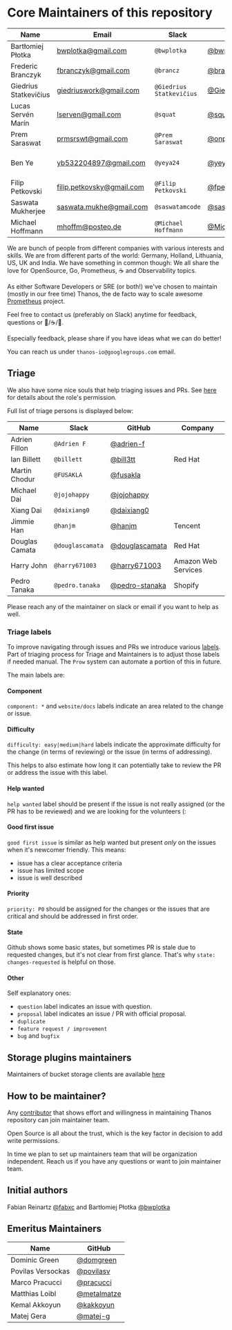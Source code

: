 # Core Maintainers of this repository

| Name                  | Email                       | Slack                    | GitHub                                             | Company             |
|-----------------------|-----------------------------|--------------------------|----------------------------------------------------|---------------------|
| Bartłomiej Płotka     | <bwplotka@gmail.com>        | `@bwplotka`              | [@bwplotka](https://github.com/bwplotka)           | Google              |
| Frederic Branczyk     | <fbranczyk@gmail.com>       | `@brancz`                | [@brancz](https://github.com/brancz)               | Polar Signals       |
| Giedrius Statkevičius | <giedriuswork@gmail.com>    | `@Giedrius Statkevičius` | [@GiedriusS](https://github.com/GiedriusS)         | Vinted              |
| Lucas Servén Marín    | <lserven@gmail.com>         | `@squat`                 | [@squat](https://github.com/squat)                 | Red Hat             |
| Prem Saraswat         | <prmsrswt@gmail.com>        | `@Prem Saraswat`         | [@onprem](https://github.com/onprem)               | Red Hat             |
| Ben Ye                | <yb532204897@gmail.com>     | `@yeya24`                | [@yeya24](https://github.com/yeya24)               | Amazon Web Services |
| Filip Petkovski       | <filip.petkovsky@gmail.com> | `@Filip Petkovski`       | [@fpetkovski](https://github.com/fpetkovski)       | Shopify             |
| Saswata Mukherjee     | <saswata.mukhe@gmail.com>   | `@saswatamcode`          | [@saswatamcode](https://github.com/saswatamcode)   | Red Hat             |
| Michael Hoffmann      | <mhoffm@posteo.de>          | `@Michael Hoffmann`      | [@MichaHoffmann](https://github.com/MichaHoffmann) | Cloudflare          |

We are bunch of people from different companies with various interests and skills. We are from different parts of the world: Germany, Holland, Lithuania, US, UK and India. We have something in common though: We all share the love for OpenSource, Go, Prometheus, :coffee: and Observability topics.

As either Software Developers or SRE (or both!) we've chosen to maintain (mostly in our free time) Thanos, the de facto way to scale awesome [Prometheus](https://prometheus.io) project.

Feel free to contact us (preferably on Slack) anytime for feedback, questions or :beers:/:coffee:/:tea:.

Especially feedback, please share if you have ideas what we can do better!

You can reach us under `thanos-io@googlegroups.com` email.

## Triage

We also have some nice souls that help triaging issues and PRs. See [here](https://docs.github.com/en/organizations/managing-access-to-your-organizations-repositories/repository-roles-for-an-organization#repository-roles-for-organizations) for details about the role's permission.

Full list of triage persons is displayed below:

| Name           | Slack            | GitHub                                             | Company             |
|----------------|------------------|----------------------------------------------------|---------------------|
| Adrien Fillon  | `@Adrien F`      | [@adrien-f](https://github.com/adrien-f)           |                     |
| Ian Billett    | `@billett`       | [@bill3tt](https://github.com/bill3tt)             | Red Hat             |
| Martin Chodur  | `@FUSAKLA`       | [@fusakla](https://github.com/fusakla)             |                     |
| Michael Dai    | `@jojohappy`     | [@jojohappy](https://github.com/jojohappy)         |                     |
| Xiang Dai      | `@daixiang0`     | [@daixiang0](https://github.com/daixiang0)         |                     |
| Jimmie Han     | `@hanjm`         | [@hanjm](https://github.com/hanjm)                 | Tencent             |
| Douglas Camata | `@douglascamata` | [@douglascamata](https://github.com/douglascamata) | Red Hat             |
| Harry John     | `@harry671003`   | [@harry671003](https://github.com/harry671003)     | Amazon Web Services |
| Pedro Tanaka   | `@pedro.tanaka`  | [@pedro-stanaka](https://github.com/pedro-stanaka) | Shopify             |

Please reach any of the maintainer on slack or email if you want to help as well.

### Triage labels

To improve navigating through issues and PRs we introduce various [labels](https://github.com/thanos-io/thanos/issues/labels). Part of triaging process for Triage and Maintainers is to adjust those labels if needed manual. The `Prow` system can automate a portion of this in future.

The main labels are:

#### Component

`component: *` and `website/docs` labels indicate an area related to the change or issue.

#### Difficulty

`difficulty: easy|medium|hard` labels indicate the approximate difficulty for the change (in terms of reviewing) or the issue (in terms of addressing).

This helps to also estimate how long it can potentially take to review the PR or address the issue with this label.

#### Help wanted

`help wanted` label should be present if the issue is not really assigned (or the PR has to be reviewed) and we are looking for the volunteers (:

#### Good first issue

`good first issue` is similar as help wanted but present *only* on the issues when it's newcomer friendly. This means:

* issue has a clear acceptance criteria
* issue has limited scope
* issue is well described

#### Priority

`priority: P0` should be assigned for the changes or the issues that are critical and should be addressed in first order.

#### State

Github shows some basic states, but sometimes PR is stale due to requested changes, but it's not clear from first glance. That's why `state: changes-requested` is helpful on those.

#### Other

Self explanatory ones:

* `question` label indicates an issue with question.
* `proposal` label indicates an issue / PR with official proposal.
* `duplicate`
* `feature request / improvement`
* `bug` and `bugfix`

## Storage plugins maintainers

Maintainers of bucket storage clients are available [here](docs/storage.md#supported-clients)

## How to be maintainer?

Any [contributor](CONTRIBUTING.md) that shows effort and willingness in maintaining Thanos repository can join maintainer team.

Open Source is all about the trust, which is the key factor in decision to add write permissions.

In time we plan to set up maintainers team that will be organization independent. Reach us if you have any questions or want to join maintainer team.

## Initial authors

Fabian Reinartz [@fabxc](https://github.com/fabxc) and Bartłomiej Płotka [@bwplotka](https://github.com/bwplotka)

## Emeritus Maintainers

| Name                | GitHub                                             |
|---------------------|----------------------------------------------------|
| Dominic Green       | [@domgreen](https://github.com/domgreen)           |
| Povilas Versockas   | [@povilasv](https://github.com/povilasv)           |
| Marco Pracucci      | [@pracucci](https://github.com/pracucci)           |
| Matthias Loibl      | [@metalmatze](https://github.com/metalmatze)       |
| Kemal Akkoyun       | [@kakkoyun](https://github.com/kakkoyun)           |
| Matej Gera          | [@matej-g](https://github.com/matej-g)             |
